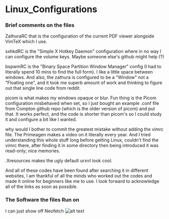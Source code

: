 # Linux_Configurations
### Brief comments on the files
ZathuraRC that is the configuration of the current PDF viewer alongside VimTeX which I use.

sxhkdRC is the "Simple X Hotkey Daemon" configuration where in no way I can configure the volume keys. Maybe someone else's github might help (\?)

bspwmRC is the "Binary Space Partition Window Manager" config (I had to literally spend 10 mins to find the full form). I like a little space between windows. And also, the zathura is configured to be a "Window" not a "Floating one", and it took me superb amount of work and thinking to figure out that single line code from reddit.

picom is what makes my windows opaque or blur. Fun thing is the Picom configuration misbehaved when set, so I just bought an example .conf file from Compton github repo (which is the older version of picom) and put that. It works perfect, and the code is shorter than picom's so I could study it and configure a bit like I wanted.

why would I bother to commit the greatest mistake without adding the vimrc file. The Primeagen makes a video on it literally every year. And I tried understanding this whole stuff long before getting Linux, couldn't find the vimrc there, after finding it in some directory then being introduced it was read-only; nice memories.

.Xresources makes the ugly default urxvt look cool. 

And all of these codes have been found after searching it in different websites, I am thankful of all the minds who worked out the codes and made it online for beginners like me to use. I look forward to acknowledge all of the links as soon as possible.

### The Software the files Run on
I can just show off Neofetch
![alt text](https://github.com/kneardhead/Linux_Configurations//Kazam_screenshot_0006.png)
